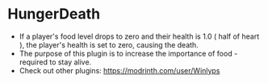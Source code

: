 # HungerDeath
- If a player's food level drops to zero and their health is 1.0 ( half of heart ), the player's health is set to zero, causing the death.
- The purpose of this plugin is to increase the importance of food - required to stay alive.
- Check out other plugins: https://modrinth.com/user/Winlyps
